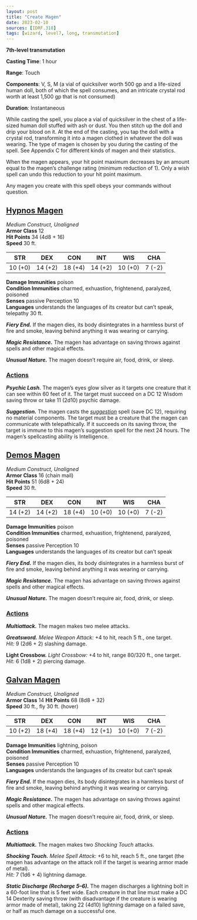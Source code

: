 ```yaml
---
layout: post
title: "Create Magen"
date: 2023-02-10
sources: [IDRF.318]
tags: [wizard, level7, long, transmutation]
---
```


**7th-level transmutation**

**Casting Time**: 1 hour

**Range**: Touch

**Components**: V, S, M (a vial of quicksilver worth 500 gp and a life-sized human doll, both of which the spell consumes, and an intricate crystal rod worth at least 1,500 gp that is not consumed)

**Duration**: Instantaneous

While casting the spell, you place a vial of quicksilver in the chest of a life-sized human doll stuffed with ash or dust. You then stitch up the doll and drip your blood on it. At the end of the casting, you tap the doll with a crystal rod, transforming it into a magen clothed in whatever the doll was wearing. The type of magen is chosen by you during the casting of the spell. See Appendix C for different kinds of magen and their statistics.

When the magen appears, your hit point maximum decreases by an amount equal to the magen’s challenge rating (minimum reduction of 1). Only a wish spell can undo this reduction to your hit point maximum.

Any magen you create with this spell obeys your commands without question.

## <u>Hypnos Magen</u>

*Medium Construct, Unaligned*  
**Armor Class** 12  
**Hit Points** 34 (4d8 + 16)  
**Speed** 30 ft.

| STR   | DEX   | CON   | INT   | WIS   | CHA   |
|:-----:|:-----:|:-----:|:-----:|:-----:|:-----:|
|10 (+0)|14 (+2)|18 (+4)|14 (+2)|10 (+0)|7  (-2)|

**Damage Immunities** poison  
**Condition Immunities** charmed, exhuastion, frightenend, paralyzed, poisoned  
**Senses** passive Perception 10  
**Languages** understands the languages of its creator but can’t speak, telepathy 30 ft.

***Fiery End.*** If the magen dies, its body disintegrates in a harmless burst of fire and smoke, leaving behind anything it was wearing or carrying.

***Magic Resistance.*** The magen has advantage on saving throws against spells and other magical effects.

***Unusual Nature.*** The magen doesn’t require air, food, drink, or sleep.

### <u>Actions</u>

***Psychic Lash.*** The magen’s eyes glow silver as it targets one creature that it can see within 60 feet of it. The target must succeed on a DC 12 Wisdom saving throw or take 11 (2d10) psychic damage.

***Suggestion.*** The magen casts the *[suggestion](suggestion)* spell (save DC 12), requiring no material components. The target must be a creature that the magen can communicate with telepathically. If it succeeds on its saving throw, the target is immune to this magen’s suggestion spell for the next 24 hours. The magen’s spellcasting ability is Intelligence.

## <u>Demos Magen</u>

*Medium Construct, Unaligned*  
**Armor Class** 16 (chain mail)  
**Hit Points** 51 (6d8 + 24)  
**Speed** 30 ft.

| STR   | DEX   | CON   | INT   | WIS   | CHA   |
|:-----:|:-----:|:-----:|:-----:|:-----:|:-----:|
|14 (+2)|14 (+2)|18 (+4)|10 (+0)|10 (+0)|7  (-2)|

**Damage Immunities** poison  
**Condition Immunities** charmed, exhuastion, frightenend, paralyzed, poisoned  
**Senses** passive Perception 10  
**Languages** understands the languages of its creator but can’t speak

***Fiery End.*** If the magen dies, its body disintegrates in a harmless burst of fire and smoke, leaving behind anything it was wearing or carrying.

***Magic Resistance.*** The magen has advantage on saving throws against spells and other magical effects.

***Unusual Nature.*** The magen doesn’t require air, food, drink, or sleep.

### <u>Actions</u>

***Multiattack.*** The magen makes two melee attacks.

***Greatsword.*** *Melee Weapon Attack:* +4 to hit, reach 5 ft., one target.  
*Hit:* 9 (2d6 + 2) slashing damage.

**Light Crossbow.** *Light Crossbow:* +4 to hit, range 80/320 ft., one target.  
*Hit:* 6 (1d8 + 2) piercing damage.

## <u>Galvan Magen</u>

*Medium Construct, Unaligned*  
**Armor Class** 14
**Hit Points** 68 (8d8 + 32)  
**Speed** 30 ft., fly 30 ft. (hover)

| STR   | DEX   | CON   | INT   | WIS   | CHA   |
|:-----:|:-----:|:-----:|:-----:|:-----:|:-----:|
|10 (+2)|18 (+4)|18 (+4)|12 (+1)|10 (+0)|7  (-2)|

**Damage Immunities** lightning, poison  
**Condition Immunities** charmed, exhuastion, frightenend, paralyzed, poisoned  
**Senses** passive Perception 10  
**Languages** understands the languages of its creator but can’t speak

***Fiery End.*** If the magen dies, its body disintegrates in a harmless burst of fire and smoke, leaving behind anything it was wearing or carrying.

***Magic Resistance.*** The magen has advantage on saving throws against spells and other magical effects.

***Unusual Nature.*** The magen doesn’t require air, food, drink, or sleep.

### <u>Actions</u>

***Multiattack.*** The magen makes two *Shocking Touch* attacks.

***Shocking Touch.*** *Melee Spell Attack:* +6 to hit, reach 5 ft., one target (the magen has advantage on the attack roll if the target is wearing armor made of metal).  
*Hit:* 7 (1d6 + 4) lightning damage.

***Static Discharge (Recharge 5–6).*** The magen discharges a lightning bolt in a 60-foot line that is 5 feet wide. Each creature in that line must make a DC 14 Dexterity saving throw (with disadvantage if the creature is wearing armor made of metal), taking 22 (4d10) lightning damage on a failed save, or half as much damage on a successful one.
